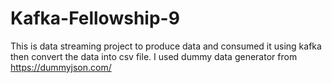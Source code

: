 # Kafka-Fellowship-9

This is data streaming project to produce data and consumed it using kafka then convert the data into csv file. I used dummy data generator from https://dummyjson.com/ 
